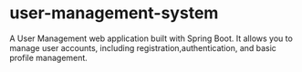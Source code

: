 # user-management-system
A User Management web application built with Spring Boot. It allows you to manage user accounts, including registration,authentication, and basic profile management.
